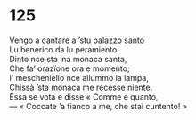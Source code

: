 # 125

Vengo a cantare a ’stu palazzo santo  
Lu benerico da lu peramiento.  
Dinto nce sta ’na monaca santa,  
Che fa’ orazïone ora e momento;  
I’ mescheniello nce allummo la lampa,  
Chissà ’sta monaca me recesse niente.  
Essa se vota e disse « Comme e quanto,  
— « Coccate ’a fianco a me, che stai cuntento! »
